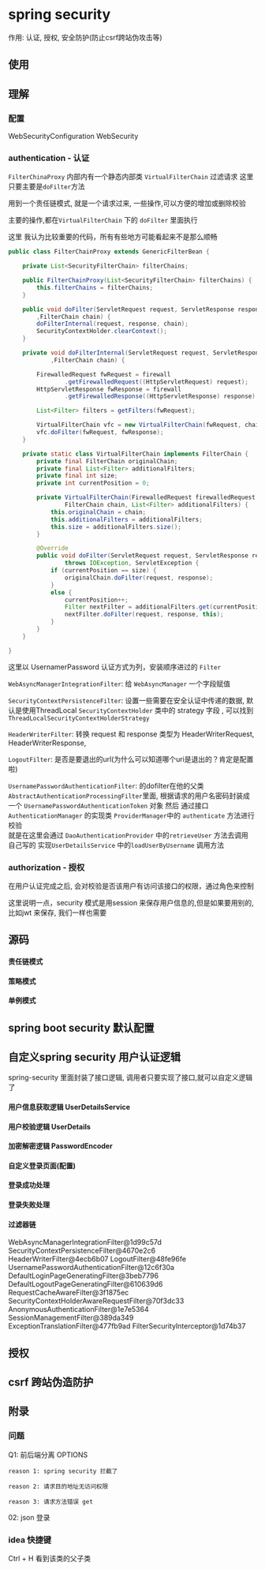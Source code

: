 # spring security

作用: 认证, 授权, 安全防护(防止csrf跨站伪攻击等)

## 使用

## 理解

### 配置
WebSecurityConfiguration
WebSecurity

### authentication - 认证
`FilterChinaProxy` 内部内有一个静态内部类 `VirtualFilterChain` 过滤请求
这里只要主要是`doFilter`方法 

用到一个责任链模式, 就是一个请求过来, 一些操作,可以方便的增加或删除校验

主要的操作,都在`VirtualFilterChain` 下的  `doFilter` 里面执行

这里 我认为比较重要的代码，所有有些地方可能看起来不是那么顺畅
```java
public class FilterChainProxy extends GenericFilterBean {

	private List<SecurityFilterChain> filterChains;

	public FilterChainProxy(List<SecurityFilterChain> filterChains) {
		this.filterChains = filterChains;
	}

	public void doFilter(ServletRequest request, ServletResponse response
        ,FilterChain chain) {
		doFilterInternal(request, response, chain);
		SecurityContextHolder.clearContext();
	}

	private void doFilterInternal(ServletRequest request, ServletResponse response
            ,FilterChain chain) {

		FirewalledRequest fwRequest = firewall
				.getFirewalledRequest((HttpServletRequest) request);
		HttpServletResponse fwResponse = firewall
				.getFirewalledResponse((HttpServletResponse) response);

		List<Filter> filters = getFilters(fwRequest);

		VirtualFilterChain vfc = new VirtualFilterChain(fwRequest, chain, filters);
		vfc.doFilter(fwRequest, fwResponse);
	}

	private static class VirtualFilterChain implements FilterChain {
		private final FilterChain originalChain;
		private final List<Filter> additionalFilters;
		private final int size;
		private int currentPosition = 0;

		private VirtualFilterChain(FirewalledRequest firewalledRequest,
				FilterChain chain, List<Filter> additionalFilters) {
			this.originalChain = chain;
			this.additionalFilters = additionalFilters;
			this.size = additionalFilters.size();
		}

		@Override
		public void doFilter(ServletRequest request, ServletResponse response)
				throws IOException, ServletException {
			if (currentPosition == size) {
				originalChain.doFilter(request, response);
			}
			else {
				currentPosition++;
				Filter nextFilter = additionalFilters.get(currentPosition - 1);
				nextFilter.doFilter(request, response, this);
			}
		}
	}

}

```

这里以 UsernamerPassword 认证方式为列，安装顺序进过的 `Filter`

`WebAsyncManagerIntegrationFilter`: 给 `WebAsyncManager` 一个字段赋值

`SecurityContextPersistenceFilter`: 设置一些需要在安全认证中传递的数据, 默认是使用ThreadLocal
    `SecurityContextHolder` 类中的 strategy 字段 , 可以找到 `ThreadLocalSecurityContextHolderStrategy`

`HeaderWriterFilter`: 转换 request 和 response 类型为 HeaderWriterRequest, HeaderWriterResponse,

`LogoutFilter`: 是否是要退出的url(为什么可以知道哪个uri是退出的？肯定是配置啦)

`UsernamePasswordAuthenticationFilter`: 的dofilter在他的父类 `AbstractAuthenticationProcessingFilter`里面,
    根据请求的用户名密码封装成一个 `UsernamePasswordAuthenticationToken` 对象
    然后 通过接口 `AuthenticationManager` 的实现类 `ProviderManager`中的 `authenticate` 方法进行校验  
    就是在这里会通过 `DaoAuthenticationProvider` 中的`retrieveUser` 方法去调用 自己写的 实现`UserDetailsService` 中的`loadUserByUsername` 调用方法
    


### authorization - 授权

在用户认证完成之后, 会对校验是否该用户有访问该接口的权限，通过角色来控制

这里说明一点，security 模式是用session 来保存用户信息的,但是如果要用别的,比如jwt 来保存, 我们一样也需要

## 源码

#### 责任链模式

#### 策略模式

#### 单例模式


## spring boot security 默认配置

## 自定义spring security 用户认证逻辑

spring-security 里面封装了接口逻辑, 调用者只要实现了接口,就可以自定义逻辑了

#### 用户信息获取逻辑 UserDetailsService
 
#### 用户校验逻辑 UserDetails

#### 加密解密逻辑 PasswordEncoder

#### 自定义登录页面(配置)

#### 登录成功处理

#### 登录失败处理

#### 过滤器链
WebAsyncManagerIntegrationFilter@1d99c57d
SecurityContextPersistenceFilter@4670e2c6
HeaderWriterFilter@4ecb6b07
LogoutFilter@48fe96fe
UsernamePasswordAuthenticationFilter@12c6f30a
DefaultLoginPageGeneratingFilter@3beb7796
DefaultLogoutPageGeneratingFilter@610639d6
RequestCacheAwareFilter@3f1875ec
SecurityContextHolderAwareRequestFilter@70f3dc33
AnonymousAuthenticationFilter@1e7e5364
SessionManagementFilter@389da349
ExceptionTranslationFilter@477fb9ad 
FilterSecurityInterceptor@1d74b37

## 授权

## csrf 跨站伪造防护

## 附录

### 问题

Q1: 前后端分离 OPTIONS 

	reason 1: spring security 拦截了

	reason 2: 请求目的地址无访问权限

	reason 3: 请求方法错误 get 

02: json 登录


### idea 快捷键

Ctrl + H 看到该类的父子类




